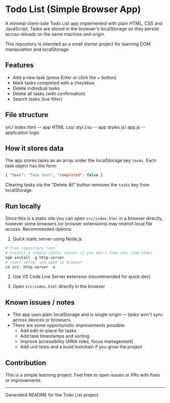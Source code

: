 # Todo List (Simple Browser App)

A minimal client-side Todo List app implemented with plain HTML, CSS and JavaScript. Tasks are stored in the browser's localStorage so they persist across reloads on the same machine and origin.

This repository is intended as a small starter project for learning DOM manipulation and localStorage.

## Features
- Add a new task (press Enter or click the + button)
- Mark tasks completed with a checkbox
- Delete individual tasks
- Delete all tasks (with confirmation)
- Search tasks (live filter)

## File structure

src/
  index.html        -- app HTML
  css/
    styl.css        -- app styles
  js/
    app.js          -- application logic

## How it stores data
The app stores tasks as an array under the localStorage key `tasks`. Each task object has the form:

```json
{ "text": "Task text", "completed": false }
```

Clearing tasks via the "Delete All" button removes the `tasks` key from localStorage.

## Run locally

Since this is a static site you can open `src/index.html` in a browser directly, however some browsers (or browser extensions) may restrict local file access. Recommended options:

1) Quick static server using Node.js

```powershell
# from repository root
# install a simple static server if you don't have one (one-time)
npm install -g http-server
# start server and open in browser
cd src; http-server -o
```

2) Use VS Code Live Server extension (recommended for quick dev)

3) Open `src/index.html` directly in the browser

## Known issues / notes
- The app uses plain localStorage and is single-origin — tasks won't sync across devices or browsers.
- There are some opportunistic improvements possible:
  - Add edit-in-place for tasks
  - Add task timestamps and sorting
  - Improve accessibility (ARIA roles, focus management)
  - Add unit tests and a build toolchain if you grow the project

## Contribution
This is a simple learning project. Feel free to open issues or PRs with fixes or improvements.

---
Generated README for the Todo List project.
